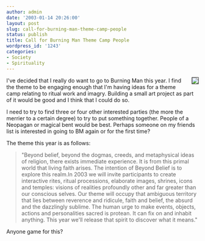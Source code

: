 ```yaml
---
author: admin
date: '2003-01-14 20:26:00'
layout: post
slug: call-for-burning-man-theme-camp-people
status: publish
title: Call for Burning Man Theme Camp People
wordpress_id: '1243'
categories:
- Society
- Spirituality
---
```

<img border="1" align="right" src="http://www.arcanology.com/images/bm.jpg" />I've decided that I really do want to go to Burning Man this year. I find the theme to be engaging enough that I'm having ideas for a theme camp relating to ritual work and imagry. Building a small art project as part of it would be good and I think that I could do so.

I need to try to find three or four other interested parties (the more the merrier to a certain degree) to try to put something together. People of a Neopagan or magical bent would be best. Perhaps someone on my friends list is interested in going to BM again or for the first time?

The theme this year is as follows:
<blockquote>"Beyond belief, beyond the dogmas, creeds, and metaphysical ideas of religion, there exists immediate experience.  It is from this primal world that living faith arises.  The intention of Beyond Belief is to explore this realm.In 2003 we will invite participants to create interactive rites, ritual processions, elaborate images, shrines, icons and temples: visions of realities profoundly other and far greater than our conscious selves. Our theme will occupy that ambiguous territory that lies between reverence and ridicule, faith and belief, the absurd and the dazzlingly sublime. The human urge to make events, objects, actions and personalities sacred is protean. It can fix on and inhabit anything. This year we'll release that spirit to discover what it means."</blockquote>
Anyone game for this?
